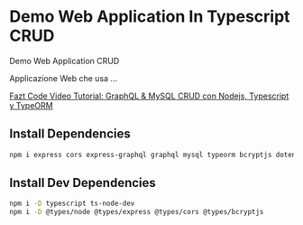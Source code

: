 # Demo Web Application In Typescript CRUD

Demo Web Application CRUD

Applicazione Web che usa ...

[Fazt Code Video Tutorial: GraphQL & MySQL CRUD con Nodejs, Typescript y TypeORM](https://www.youtube.com/watch?v=8_DuZHJBB-k)

## Install Dependencies

```bash
npm i express cors express-graphql graphql mysql typeorm bcryptjs dotenv
```

## Install Dev Dependencies

```bash
npm i -D typescript ts-node-dev 
npm i -D @types/node @types/express @types/cors @types/bcryptjs
```

